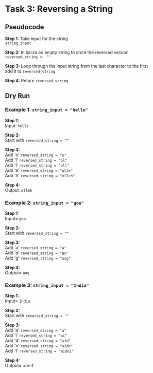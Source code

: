 # Task 3: Reversing a String

## Pseudocode

**Step 1:** Take input for the string  
`string_input`  

**Step 2:** Initialize an empty string to store the reversed version  
`reversed_string <- ""`  

**Step 3:** Loop through the input string from the last character to the first  
add it to `reversed_string`  

**Step 4:** Return `reversed_string`  

## Dry Run

### Example 1: `string_input = "hello"`  

**Step 1:**  
Input: `hello`

**Step 2:**  
Start with `reversed_string = ""`

**Step 3:**   
 Add 'o'  `reversed_string = "o"`  
 Add 'l'  `reversed_string = "ol"`  
 Add 'l'  `reversed_string = "oll"`  
 Add 'e'  `reversed_string = "olle"`  
 Add 'h'  `reversed_string = "olleh"`

**Step 4:**  
Output: `olleh`

### Example 2: `string_input = "goa"`  

**Step 1:**  
Input= `goa`

**Step 2:**  
Start with `reversed_string = ""`

**Step 3:**  
 Add 'a'  `reversed_string = "a"`  
 Add 'o'  `reversed_string = "ao"`  
 Add 'g'  `reversed_string = "aog"`

**Step 4:**  
Output= `aog`

### Example 3: `string_input = "India"`  

**Step 1:**  
Input= `India`

**Step 2:**  
Start with `reversed_string = ""`

**Step 3:**  
 Add 'a'  `reversed_string = "a"`  
 Add 'i'  `reversed_string = "ai"`  
 Add 'd'  `reversed_string = "aid"`  
 Add 'n'  `reversed_string = "aidn"`  
 Add 'I'  `reversed_string = "aidnI"`

**Step 4:**  
Output= `aidnI`
